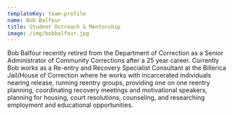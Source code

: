 ```yaml
---
templateKey: team-profile
name: Bob Balfour
title: Student Outreach & Mentorship
image: /img/bobbalfour.jpg
---
```


Bob Balfour recently retired from the Department of Correction as a Senior Administrator of Community Corrections after a 25 year career. Currently Bob works as a Re-entry and Recovery Specialist Consultant at the Billerica Jail/House of Correction where he works with incarcerated individuals nearing release, running reentry groups, providing one on one reentry planning, coordinating recovery meetings and motivational speakers, planning for housing, court resolutions, counseling, and researching employment and educational opportunities.
